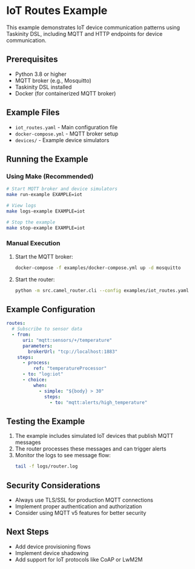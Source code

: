 # IoT Routes Example

This example demonstrates IoT device communication patterns using Taskinity DSL, including MQTT and HTTP endpoints for device communication.

## Prerequisites

- Python 3.8 or higher
- MQTT broker (e.g., Mosquitto)
- Taskinity DSL installed
- Docker (for containerized MQTT broker)

## Example Files

- `iot_routes.yaml` - Main configuration file
- `docker-compose.yml` - MQTT broker setup
- `devices/` - Example device simulators

## Running the Example

### Using Make (Recommended)


```bash
# Start MQTT broker and device simulators
make run-example EXAMPLE=iot

# View logs
make logs-example EXAMPLE=iot

# Stop the example
make stop-example EXAMPLE=iot
```

### Manual Execution

1. Start the MQTT broker:
   ```bash
   docker-compose -f examples/docker-compose.yml up -d mosquitto
   ```

2. Start the router:
   ```bash
   python -m src.camel_router.cli --config examples/iot_routes.yaml
   ```

## Example Configuration

```yaml
routes:
  # Subscribe to sensor data
  - from:
      uri: "mqtt:sensors/+/temperature"
      parameters:
        brokerUrl: "tcp://localhost:1883"
    steps:
      - process:
          ref: "temperatureProcessor"
      - to: "log:iot"
      - choice:
          when:
            - simple: "${body} > 30"
              steps:
                - to: "mqtt:alerts/high_temperature"
```

## Testing the Example

1. The example includes simulated IoT devices that publish MQTT messages
2. The router processes these messages and can trigger alerts
3. Monitor the logs to see message flow:
   ```bash
   tail -f logs/router.log
   ```

## Security Considerations

- Always use TLS/SSL for production MQTT connections
- Implement proper authentication and authorization
- Consider using MQTT v5 features for better security

## Next Steps

- Add device provisioning flows
- Implement device shadowing
- Add support for IoT protocols like CoAP or LwM2M
